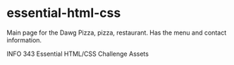 essential-html-css
==================

Main page for the Dawg Pizza, pizza, restaurant. Has the menu and contact information.

INFO 343 Essential HTML/CSS Challenge Assets
